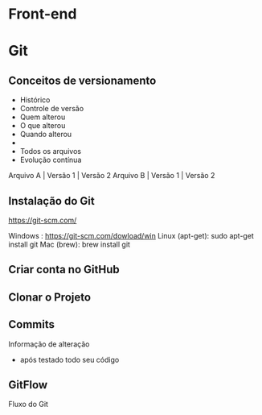 # Front-end

# Git
## Conceitos de versionamento
 - Histórico
 - Controle de versão
 - Quem alterou
 - O que alterou
 - Quando alterou
 - 
 - Todos os arquivos
 - Evolução contínua

 Arquivo A | Versão 1 | Versão 2
 Arquivo B | Versão 1 | Versão 2

 ## Instalação do Git
 https://git-scm.com/

 Windows : https://git-scm.com/dowload/win
 Linux (apt-get): sudo apt-get install git
 Mac (brew): brew install git

 ## Criar conta no GitHub

 ## Clonar o Projeto

 ## Commits
 Informação de alteração
 - após testado todo seu código

## GitFlow
Fluxo do Git
